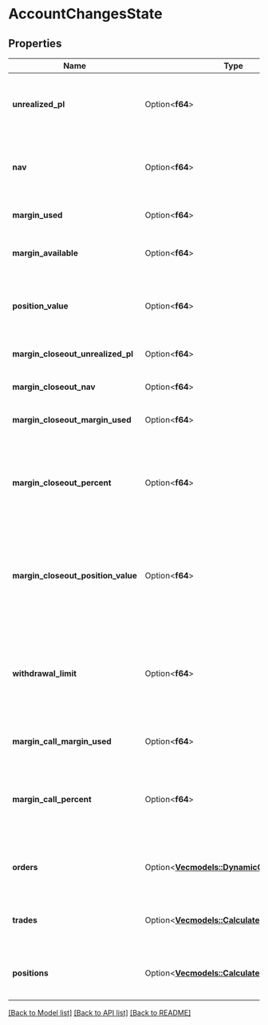 # AccountChangesState

## Properties

Name | Type | Description | Notes
------------ | ------------- | ------------- | -------------
**unrealized_pl** | Option<**f64**> | The total unrealized profit/loss for all Trades currently open in the Account. | [optional]
**nav** | Option<**f64**> | The net asset value of the Account. Equal to Account balance unrealizedPL. | [optional]
**margin_used** | Option<**f64**> | Margin currently used for the Account. | [optional]
**margin_available** | Option<**f64**> | Margin available for Account currency. | [optional]
**position_value** | Option<**f64**> | The value of the Account's open positions represented in the Account's home currency. | [optional]
**margin_closeout_unrealized_pl** | Option<**f64**> | The Account's margin closeout unrealized PL. | [optional]
**margin_closeout_nav** | Option<**f64**> | The Account's margin closeout NAV. | [optional]
**margin_closeout_margin_used** | Option<**f64**> | The Account's margin closeout margin used. | [optional]
**margin_closeout_percent** | Option<**f64**> | The Account's margin closeout percentage. When this value is 1.0 or above the Account is in a margin closeout situation. | [optional]
**margin_closeout_position_value** | Option<**f64**> | The value of the Account's open positions as used for margin closeout calculations represented in the Account's home currency. | [optional]
**withdrawal_limit** | Option<**f64**> | The current WithdrawalLimit for the account which will be zero or a positive value indicating how much can be withdrawn from the account. | [optional]
**margin_call_margin_used** | Option<**f64**> | The Account's margin call margin used. | [optional]
**margin_call_percent** | Option<**f64**> | The Account's margin call percentage. When this value is 1.0 or above the Account is in a margin call situation. | [optional]
**orders** | Option<[**Vec<models::DynamicOrderState>**](DynamicOrderState.md)> | The price-dependent state of each pending Order in the Account. | [optional]
**trades** | Option<[**Vec<models::CalculatedTradeState>**](CalculatedTradeState.md)> | The price-dependent state for each open Trade in the Account. | [optional]
**positions** | Option<[**Vec<models::CalculatedPositionState>**](CalculatedPositionState.md)> | The price-dependent state for each open Position in the Account. | [optional]

[[Back to Model list]](../README.md#documentation-for-models) [[Back to API list]](../README.md#documentation-for-api-endpoints) [[Back to README]](../README.md)



